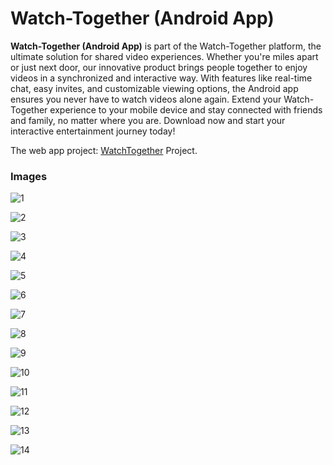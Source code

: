 # Watch-Together (Android App)

**Watch-Together (Android App)** is part of the Watch-Together platform, the ultimate solution for shared video experiences. Whether you're miles apart or just next door, our innovative product brings people together to enjoy videos in a synchronized and interactive way. With features like real-time chat, easy invites, and customizable viewing options, the Android app ensures you never have to watch videos alone again. Extend your Watch-Together experience to your mobile device and stay connected with friends and family, no matter where you are. Download now and start your interactive entertainment journey today!


The web app project: [WatchTogether](https://github.com/abdelfetah18/watch-together) Project.

### Images

![1](https://raw.githubusercontent.com/abdelfetah18/watch-together-android/main/public/Sign%20in.png)

![2](https://raw.githubusercontent.com/abdelfetah18/watch-together-android/main/public/Sign%20up.png)

![3](https://raw.githubusercontent.com/abdelfetah18/watch-together-android/main/public/Home.png)

![4](https://raw.githubusercontent.com/abdelfetah18/watch-together-android/main/public/Profile.png)

![5](https://raw.githubusercontent.com/abdelfetah18/watch-together-android/main/public/Room.png)

![6](https://raw.githubusercontent.com/abdelfetah18/watch-together-android/main/public/Create%20Room.png)

![7](https://raw.githubusercontent.com/abdelfetah18/watch-together-android/main/public/Settings.png)

![8](https://raw.githubusercontent.com/abdelfetah18/watch-together-android/main/public/Video%20Player.png)

![9](https://raw.githubusercontent.com/abdelfetah18/watch-together-android/main/public/Video%20Player%20with%20Chat%20Open.png)

![10](https://raw.githubusercontent.com/abdelfetah18/watch-together-android/main/public/Chat.png)

![11](https://raw.githubusercontent.com/abdelfetah18/watch-together-android/main/public/Members.png)

![12](https://raw.githubusercontent.com/abdelfetah18/watch-together-android/main/public/Select%20Video.png)

![13](https://raw.githubusercontent.com/abdelfetah18/watch-together-android/main/public/SearchYoutubeVideos.png)

![14](https://raw.githubusercontent.com/abdelfetah18/watch-together-android/main/public/WatchTogetherMobile.png )


